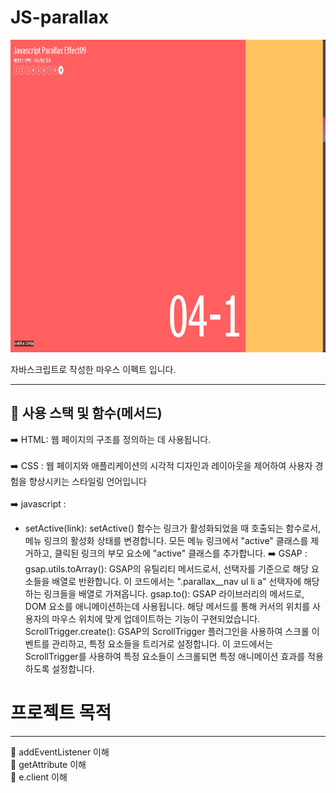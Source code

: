 # JS-parallax

<img src="img/parallax.jpg"  width="1000" height="500">

자바스크립트로 작성한 마우스 이펙트 입니다. 

******

📓 사용 스택 및 함수(메서드)
---

➡️ HTML: 웹 페이지의 구조를 정의하는 데 사용됩니다.<br><br>
➡️ CSS : 웹 페이지와 애플리케이션의 시각적 디자인과 레이아웃을 제어하여 사용자 경험을 향상시키는 스타일링 언어입니다 <br><br>
➡️ javascript : 
 + setActive(link): setActive() 함수는 링크가 활성화되었을 때 호출되는 함수로서, 메뉴 링크의 활성화 상태를 변경합니다. 모든 메뉴 링크에서 "active" 클래스를 제거하고, 클릭된 링크의 부모 요소에 "active" 클래스를 추가합니다.
➡️ GSAP :
gsap.utils.toArray(): GSAP의 유틸리티 메서드로서, 선택자를 기준으로 해당 요소들을 배열로 반환합니다. 이 코드에서는 ".parallax__nav ul li a" 선택자에 해당하는 링크들을 배열로 가져옵니다.
gsap.to(): GSAP 라이브러리의 메서드로, DOM 요소를 애니메이션하는데 사용됩니다. 해당 메서드를 통해 커서의 위치를 사용자의 마우스 위치에 맞게 업데이트하는 기능이 구현되었습니다.
ScrollTrigger.create(): GSAP의 ScrollTrigger 플러그인을 사용하여 스크롤 이벤트를 관리하고, 특정 요소들을 트리거로 설정합니다. 이 코드에서는 ScrollTrigger를 사용하여 특정 요소들이 스크롤되면 특정 애니메이션 효과를 적용하도록 설정합니다.

# 프로젝트 목적

---

📕  addEventListener 이해 <br>
📕  getAttribute 이해 <br>
📕  e.client 이해 <br>










